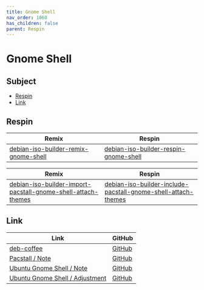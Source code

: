 ```yaml
---
title: Gnome Shell
nav_order: 1060
has_children: false
parent: Respin
---
```



# Gnome Shell




## Subject

* [Respin](#respin)
* [Link](#link)



## Respin

| Remix  | Respin |
| ------ | ------ |
| [debian-iso-builder-remix-gnome-shell](https://github.com/samwhelp/debian-iso-builder-remix-gnome-shell) | [debian-iso-builder-respin-gnome-shell](https://github.com/samwhelp/debian-iso-builder-respin-gnome-shell) |


| Remix  | Respin |
| ------ | ------ |
| [debian-iso-builder-import-pacstall-gnome-shell-attach-themes](https://github.com/samwhelp/debian-iso-builder-import-pacstall-gnome-shell-attach-themes) | [debian-iso-builder-include-pacstall-gnome-shell-attach-themes](https://github.com/samwhelp/debian-iso-builder-include-pacstall-gnome-shell-attach-themes) |




## Link

| Link | GitHub |
| ---- | ------ |
| [deb-coffee](https://samwhelp.github.io/deb-coffee/) | [GitHub](https://github.com/samwhelp/deb-coffee) |
| [Pacstall / Note](https://samwhelp.github.io/note-about-pacstall/) | [GitHub](https://github.com/samwhelp/note-about-pacstall) |
| [Ubuntu Gnome Shell / Note](https://samwhelp.github.io/note-about-debian-gnome-shell/) | [GitHub](https://github.com/samwhelp/note-about-debian-gnome-shell) |
| [Ubuntu Gnome Shell / Adjustment](https://samwhelp.github.io/debian-gnome-shell-adjustment/) | [GitHub](https://github.com/samwhelp/debian-gnome-shell-adjustment) |
